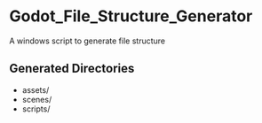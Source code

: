 # Godot_File_Structure_Generator
A windows script to generate file structure


## Generated Directories
- assets/
- scenes/
- scripts/
